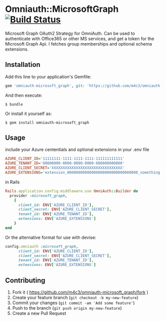 # Omniauth::MicrosoftGraph [![Build Status](https://travis-ci.org/m4c3/omniauth-microsoft_graph.svg?branch=master)](https://travis-ci.org/m4c3/omniauth-microsoft_graph)

Microsoft Graph OAuth2 Strategy for OmniAuth.
Can be used to authenticate with Office365 or other MS services, and get a token for the Microsoft Graph Api. I fetches group memberships and optional schema extensions.

## Installation

Add this line to your application's Gemfile:

```ruby
gem 'omniauth-microsoft_graph', git: 'https://github.com/m4c3/omniauth-microsoft_graph'
```

And then execute:

    $ bundle

Or install it yourself as:

    $ gem install omniauth-microsoft_graph

## Usage
include your Azure cententials and optional extensions in your .env file
```ini
AZURE_CLIENT_ID='11111111-1111-1111-1111-111111111111'
AZURE_TENANT_ID='00000000-0000-0000-0000-000000000000'
AZURE_CLIENT_SECRET='XXXXXXXXXXXXXXXXXXXXXXXXXXXXXXXX'
AZURE_EXTENSIONS='extension_00000000000000000000000000000000_something'
```

in Rails
```ruby
Rails.application.config.middleware.use OmniAuth::Builder do
  provider :microsoft_graph,
    {
      client_id: ENV['AZURE_CLIENT_ID'],
      client_secret: ENV['AZURE_CLIENT_SECRET'],
      tenant_id: ENV['AZURE_TENANT_ID'],
      extensions: ENV['AZURE_EXTENSIONS']
    }
end
```

Or the alternative format for use with devise:

```ruby
config.omniauth :microsoft_graph,
      client_id: ENV['AZURE_CLIENT_ID'],
      client_secret: ENV['AZURE_CLIENT_SECRET'],
      tenant_id: ENV['AZURE_TENANT_ID'],
      extensions: ENV['AZURE_EXTENSIONS']
```

## Contributing

1. Fork it ( https://github.com/m4c3/omniauth-microsoft_graph/fork )
2. Create your feature branch (`git checkout -b my-new-feature`)
3. Commit your changes (`git commit -am 'Add some feature'`)
4. Push to the branch (`git push origin my-new-feature`)
5. Create a new Pull Request
